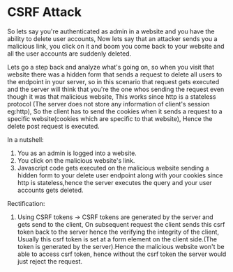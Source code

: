 # CSRF Attack

So lets say you're authenticated as admin in a website and you have the ability to delete user accounts, Now lets say that an attacker sends you a malicious link, you click on it and boom you come back to your website and all the user accounts are suddenly deleted.

Lets go a step back and analyze what's going on, so when you visit that website there was a hidden form that sends a request to delete all users to the endpoint in your server, so in this scenario that request gets executed and the server will think that you're the one whos sending the request even though it was that malicious website, This works since http is a stateless protocol (The server does not store any information of client's session eg:http), So the client has to send the cookies when it sends a request to a specific website(cookies which are specific to that website), Hence the delete post request is executed.

In a nutshell:
1) You as an admin is logged into a website.
2) You click on the malicious website's link.
3) Javascript code gets executed on the malicious website sending a hidden form to your delete user endpoint along with your cookies since http is stateless,hence the server executes the query and your user accounts gets deleted.

Rectification:

1) Using CSRF tokens ->  CSRF tokens are generated by the server and gets send to the client, On subsequent request the client sends this csrf token back to the server hence the verifying the integrity of the client, Usually this csrf token is set at a form element on the client side.(The token is generated by the server).Hence the malicious website won't be able to access csrf token, hence without the csrf token the server would just reject the request.